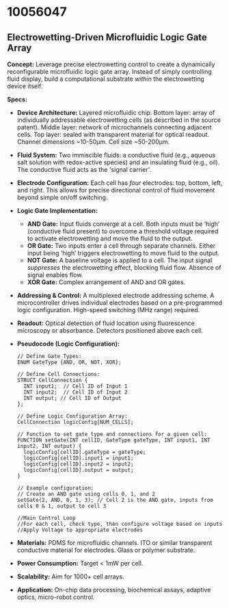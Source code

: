 # 10056047

## Electrowetting-Driven Microfluidic Logic Gate Array

**Concept:** Leverage precise electrowetting control to create a dynamically reconfigurable microfluidic logic gate array. Instead of simply controlling fluid display, build a computational substrate *within* the electrowetting device itself.

**Specs:**

*   **Device Architecture:** Layered microfluidic chip. Bottom layer: array of individually addressable electrowetting cells (as described in the source patent). Middle layer: network of microchannels connecting adjacent cells. Top layer: sealed with transparent material for optical readout. Channel dimensions ~10-50µm. Cell size ~50-200µm.
*   **Fluid System:** Two immiscible fluids: a conductive fluid (e.g., aqueous salt solution with redox-active species) and an insulating fluid (e.g., oil). The conductive fluid acts as the 'signal carrier'.
*   **Electrode Configuration:** Each cell has *four* electrodes: top, bottom, left, and right. This allows for precise directional control of fluid movement beyond simple on/off switching.
*   **Logic Gate Implementation:**
    *   **AND Gate:** Input fluids converge at a cell. Both inputs must be ‘high’ (conductive fluid present) to overcome a threshold voltage required to activate electrowetting and move the fluid to the output.
    *   **OR Gate:** Two inputs enter a cell through separate channels. Either input being ‘high’ triggers electrowetting to move fluid to the output.
    *   **NOT Gate:** A baseline voltage is applied to a cell. The input signal *suppresses* the electrowetting effect, blocking fluid flow. Absence of signal enables flow.
    *   **XOR Gate:** Complex arrangement of AND and OR gates.
*   **Addressing & Control:**  A multiplexed electrode addressing scheme. A microcontroller drives individual electrodes based on a pre-programmed logic configuration. High-speed switching (MHz range) required.
*   **Readout:** Optical detection of fluid location using fluorescence microscopy or absorbance. Detectors positioned above each cell.
*   **Pseudocode (Logic Configuration):**

    ```
    // Define Gate Types:
    ENUM GateType {AND, OR, NOT, XOR};

    // Define Cell Connections:
    STRUCT CellConnection {
      INT input1;  // Cell ID of Input 1
      INT input2;  // Cell ID of Input 2
      INT output; // Cell ID of Output
    };

    // Define Logic Configuration Array:
    CellConnection logicConfig[NUM_CELLS];

    // Function to set gate type and connections for a given cell:
    FUNCTION setGate(INT cellID, GateType gateType, INT input1, INT input2, INT output) {
      logicConfig[cellID].gateType = gateType;
      logicConfig[cellID].input1 = input1;
      logicConfig[cellID].input2 = input2;
      logicConfig[cellID].output = output;
    }

    // Example configuration:
    // Create an AND gate using cells 0, 1, and 2
    setGate(2, AND, 0, 1, 3); // Cell 2 is the AND gate, inputs from cells 0 & 1, output to cell 3

    //Main Control Loop
    //For each cell, check type, then configure voltage based on inputs
    //Apply Voltage to appropriate electrodes
    ```

*   **Materials:** PDMS for microfluidic channels. ITO or similar transparent conductive material for electrodes. Glass or polymer substrate.
*   **Power Consumption:** Target < 1mW per cell.
*   **Scalability:** Aim for 1000+ cell arrays.
*   **Application:**  On-chip data processing, biochemical assays, adaptive optics, micro-robot control.